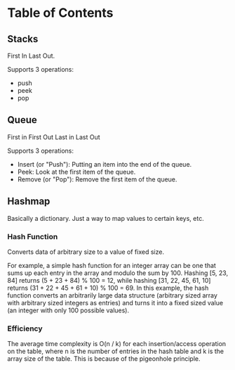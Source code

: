 # Table of Contents

## Stacks

First In Last Out.

Supports 3 operations:
- push
- peek
- pop

## Queue
First in First Out
Last in Last Out

Supports 3 operations:
- Insert (or "Push"): Putting an item into the end of the queue.
- Peek: Look at the first item of the queue.
- Remove (or "Pop"): Remove the first item of the queue.

## Hashmap
Basically a dictionary. Just a way to map values to certain keys, etc.

### Hash Function
Converts data of arbitrary size to a value of fixed size. 

For example, a simple hash function for an integer array can be one that sums up each entry in the array and modulo the sum by 100. Hashing [5, 23, 84] returns (5 + 23 + 84) % 100 = 12, while hashing [31, 22, 45, 61, 10] returns (31 + 22 + 45 + 61 + 10) % 100 = 69. In this example, the hash function converts an arbitrarily large data structure (arbitrary sized array with arbitrary sized integers as entries) and turns it into a fixed sized value (an integer with only 100 possible values).

### Efficiency
 The average time complexity is O(n / k) for each insertion/access operation on the table, where n is the number of entries in the hash table and k is the array size of the table. This is because of the pigeonhole principle.

